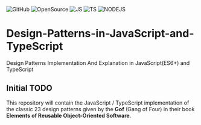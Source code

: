 ![GitHub](https://img.shields.io/github/license/Yash-Handa/Design-Patterns-in-JavaScript-and-TypeScript?style=for-the-badge)
![OpenSource](https://img.shields.io/badge/Open%20Source-000000?style=for-the-badge&logo=github)
![JS](https://img.shields.io/badge/Made%20For%20JS-FFD23C?style=for-the-badge&logo=javascript&logoColor=ffffff)
![TS](https://img.shields.io/badge/Made%20For%20TS-007ACC?style=for-the-badge&logo=typescript)
![NODEJS](https://img.shields.io/badge/Made%20For%20Node.js-339933?style=for-the-badge&logo=node.js&logoColor=white)

# Design-Patterns-in-JavaScript-and-TypeScript
Design Patterns Implementation And Explanation in JavaScript(ES6+) and TypeScript

## Initial TODO

This repository will contain the JavaScript / TypeScript implementation of the classic 23 design patterns given by the **Gof** (Gang of Four) in their book **Elements of Reusable Object-Oriented Software**.
